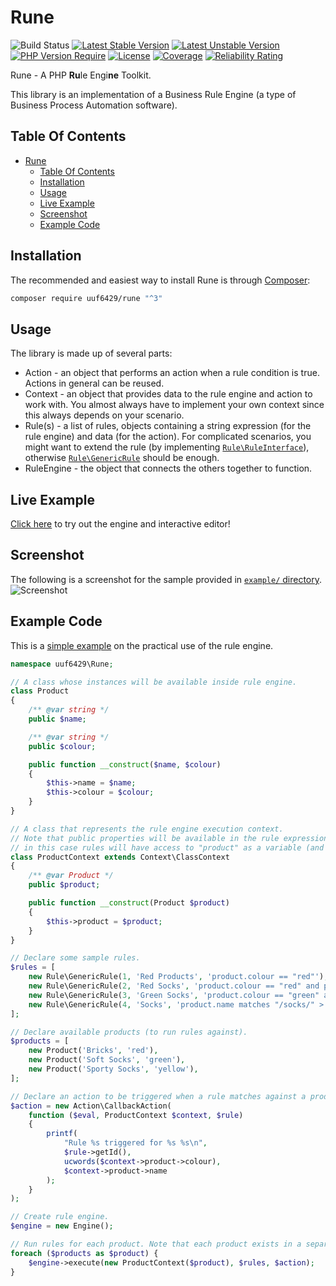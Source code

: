 # Rune

![Build Status](https://github.com/uuf6429/rune/actions/workflows/ci.yml/badge.svg)
[![Latest Stable Version](https://poser.pugx.org/uuf6429/rune/version.svg)](https://packagist.org/packages/uuf6429/rune)
[![Latest Unstable Version](https://poser.pugx.org/uuf6429/rune/v/unstable.svg)](https://packagist.org/packages/uuf6429/rune)
[![PHP Version Require](http://poser.pugx.org/uuf6429/rune/require/php)](https://www.php.net/supported-versions.php)
[![License](https://poser.pugx.org/uuf6429/rune/license.svg)](https://raw.githubusercontent.com/uuf6429/rune/master/LICENSE)
[![Coverage](https://sonarcloud.io/api/project_badges/measure?project=uuf6429_rune&metric=coverage)](https://sonarcloud.io/summary/new_code?id=uuf6429_rune)
[![Reliability Rating](https://sonarcloud.io/api/project_badges/measure?project=uuf6429_rune&metric=reliability_rating)](https://sonarcloud.io/summary/new_code?id=uuf6429_rune)

Rune - A PHP <b>Ru</b>le Engi<b>ne</b> Toolkit.

This library is an implementation of a Business Rule Engine (a type of Business Process Automation software).

## Table Of Contents

- [Rune](#rune)
  - [Table Of Contents](#table-of-contents)
  - [Installation](#installation)
  - [Usage](#usage)
  - [Live Example](#live-example)
  - [Screenshot](#screenshot)
  - [Example Code](#example-code)

## Installation

The recommended and easiest way to install Rune is through [Composer](https://getcomposer.org/):

```bash
composer require uuf6429/rune "^3"
```

## Usage

The library is made up of several parts:

- Action - an object that performs an action when a rule condition is true. Actions in general can be reused.
- Context - an object that provides data to the rule engine and action to work with.
  You almost always have to implement your own context since this always depends on your scenario.
- Rule(s) - a list of rules, objects containing a string expression (for the rule engine) and data (for the action).
  For complicated scenarios, you might want to extend the rule (by implementing [`Rule\RuleInterface`](https://github.com/uuf6429/rune/blob/master/src/Rune/Rule/RuleInterface.php)), otherwise [`Rule\GenericRule`](https://github.com/uuf6429/rune/blob/master/src/Rune/Rule/GenericRule.php) should be enough.
- RuleEngine - the object that connects the others together to function.

## Live Example

[Click here](http://192.237.167.233/rune-demo/) to try out the engine and interactive editor!

## Screenshot

The following is a screenshot for the sample provided in [`example/` directory](https://github.com/uuf6429/rune/tree/master/example).
![Screenshot](http://i.imgur.com/YLFAwxI.png)

## Example Code

This is a [simple example](https://github.com/uuf6429/rune/tree/master/example/simple.php) on the practical use of the rule engine.

```php
namespace uuf6429\Rune;

// A class whose instances will be available inside rule engine.
class Product
{
    /** @var string */
    public $name;

    /** @var string */
    public $colour;

    public function __construct($name, $colour)
    {
        $this->name = $name;
        $this->colour = $colour;
    }
}

// A class that represents the rule engine execution context.
// Note that public properties will be available in the rule expressions,
// in this case rules will have access to "product" as a variable (and all of product's public properties).
class ProductContext extends Context\ClassContext
{
    /** @var Product */
    public $product;

    public function __construct(Product $product)
    {
        $this->product = $product;
    }
}

// Declare some sample rules.
$rules = [
    new Rule\GenericRule(1, 'Red Products', 'product.colour == "red"'),
    new Rule\GenericRule(2, 'Red Socks', 'product.colour == "red" and product.name matches "/socks/i"'),
    new Rule\GenericRule(3, 'Green Socks', 'product.colour == "green" and product.name matches "/socks/i"'),
    new Rule\GenericRule(4, 'Socks', 'product.name matches "/socks/" > 0'),
];

// Declare available products (to run rules against).
$products = [
    new Product('Bricks', 'red'),
    new Product('Soft Socks', 'green'),
    new Product('Sporty Socks', 'yellow'),
];

// Declare an action to be triggered when a rule matches against a product.
$action = new Action\CallbackAction(
    function ($eval, ProductContext $context, $rule)
    {
        printf(
            "Rule %s triggered for %s %s\n",
            $rule->getId(),
            ucwords($context->product->colour),
            $context->product->name
        );
    }
);

// Create rule engine.
$engine = new Engine();

// Run rules for each product. Note that each product exists in a separate context.
foreach ($products as $product) {
    $engine->execute(new ProductContext($product), $rules, $action);
}
```
